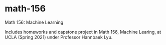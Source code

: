 # math-156
Math 156: Machine Learning

Includes homeworks and capstone project in  Math 156, Machine Learing, at UCLA (Spring 2021) under Professor Hannbaek Lyu. 
